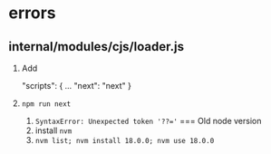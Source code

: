 # errors

## internal/modules/cjs/loader.js

1. Add

	"scripts": {
		...
		"next": "next"
	}

2. `npm run next`
   1. `SyntaxError: Unexpected token '??='` === Old node version
   2. install `nvm`
   3. `nvm list; nvm install 18.0.0; nvm use 18.0.0`